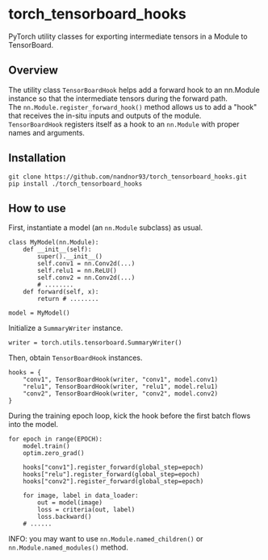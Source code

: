 # torch_tensorboard_hooks
PyTorch utility classes for exporting intermediate tensors in a Module to TensorBoard.

## Overview

The utility class `TensorBoardHook` helps add a forward hook to an nn.Module instance so that the intermediate tensors during the forward path.  
The `nn.Module.register_forward_hook()` method allows us to add a "hook" that receives the in-situ inputs and outputs of the module.  
`TensorBoardHook` registers itself as a hook to an `nn.Module` with proper names and arguments.


## Installation

```
git clone https://github.com/nandnor93/torch_tensorboard_hooks.git
pip install ./torch_tensorboard_hooks
```

## How to use

First, instantiate a model (an `nn.Module` subclass) as usual.

```python:
class MyModel(nn.Module):
    def __init__(self):
        super().__init__()
        self.conv1 = nn.Conv2d(...)
        self.relu1 = nn.ReLU()
        self.conv2 = nn.Conv2d(...)
        # ........
    def forward(self, x):
        return # ........

model = MyModel()
```

Initialize a `SummaryWriter` instance.

```python:
writer = torch.utils.tensorboard.SummaryWriter()
```

Then, obtain `TensorBoardHook` instances.

```python:
hooks = {
    "conv1", TensorBoardHook(writer, "conv1", model.conv1)
    "relu1", TensorBoardHook(writer, "relu1", model.relu1)
    "conv2", TensorBoardHook(writer, "conv2", model.conv2)
}
```

During the training epoch loop, kick the hook before the first batch flows into the model.

```python:
for epoch in range(EPOCH):
    model.train()
    optim.zero_grad()
    
    hooks["conv1"].register_forward(global_step=epoch)
    hooks["relu"].register_forward(global_step=epoch)
    hooks["conv2"].register_forward(global_step=epoch)
    
    for image, label in data_loader:
        out = model(image)
        loss = criteria(out, label)
        loss.backward()
    # ......
```

INFO: you may want to use `nn.Module.named_children()` or `nn.Module.named_modules()` method.

